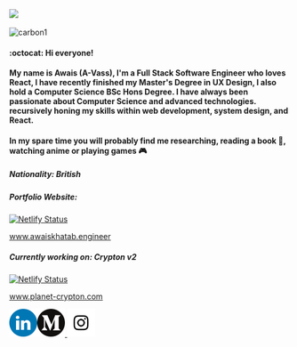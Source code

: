 <img src="https://github-readme-stats.vercel.app/api?username=AKhatabdev&show_icons=true&count_private=true" width="500" height="auto"/>

![carbon1](https://user-images.githubusercontent.com/42613988/159044315-721b4e30-ca8a-428a-bb33-58ef70d6c98f.png)

#### :octocat: Hi everyone!

#### My name is Awais (A-Vass), I'm a Full Stack Software Engineer who loves React, I have recently finished my Master's Degree in UX Design, I also hold a Computer Science BSc Hons Degree. I have always been passionate about Computer Science and advanced technologies. recursively honing my skills within web development, system design, and React.
#### In my spare time you will probably find me researching, reading a book 📖, watching anime or playing games 🎮 

##### Nationality: British

##### Portfolio Website:
[![Netlify Status](https://api.netlify.com/api/v1/badges/b2f76165-aae8-467a-ad77-69516ddfaea3/deploy-status)](https://app.netlify.com/sites/awais-khatab-personal-website/deploys)

www.awaiskhatab.engineer

##### Currently working on: Crypton v2
[![Netlify Status](https://api.netlify.com/api/v1/badges/07fbf196-e79b-4774-8af1-0dfe89eb3d60/deploy-status)](https://app.netlify.com/sites/cryptonx/deploys)

www.planet-crypton.com


<a href="https://www.linkedin.com/in/awais-khatab-3aa18616b/"><img src="/images/LinkedIN.png" width="50" height="auto" padding="1"/></a><a href="https://medium.com/@AwaisKhatab"><img src="/images/Medium.png" width="50" height="auto" padding="1"/>
</a><a href="https://www.instagram.com/interdimensional_pancake.eng/"><img src="/images/Instagram-1.png" width="50" height="auto" padding="1"/></a>

<!--
**AKhatabdev/AKhatabdev** is a ✨ _special_ ✨ repository because its `README.md` (this file) appears on your GitHub profile.

Here are some ideas to get you started:

- 🔭 I’m currently working on ...
- 🌱 I’m currently learning ...
- 👯 I’m looking to collaborate on ...
- 🤔 I’m looking for help with ...
- 💬 Ask me about ...
- 📫 How to reach me: ...
- 😄 Pronouns: ...
- ⚡ Fun fact: ...
-->
